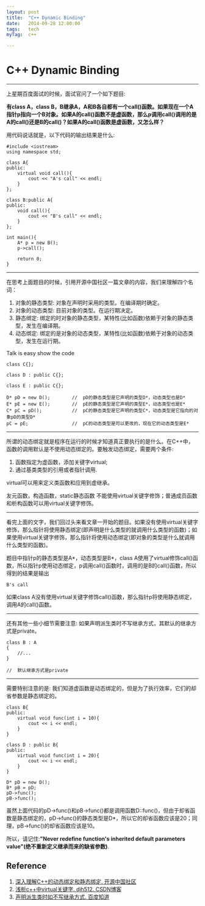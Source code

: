 ```yaml
---
layout: post
title:  "C++ Dynamic Binding"
date:   2014-09-28 12:00:00
tags:	tech
myTag:	c++

---
```


# C++ Dynamic Binding

---------------------------------------------------------------------------

上星期百度面试的时候，面试官问了一个如下题目:

**有class A，class B，B继承A，A和B各自都有一个call()函数。如果现在一个A指针p指向一个B对象。如果A的call()函数不是虚函数，那么p调用call()调用的是A的call()还是B的call()？如果A的call()函数是虚函数，又怎么样？**

用代码说话就是，以下代码的输出结果是什么:

	#include <iostream>
	using namespace std;

	class A{
	public:
		virtual void call(){
			cout << "A's call" << endl;
		}
	};

	class B:public A{
	public:
		void call(){
			cout << "B's call" << endl;
		}
	};

	int main(){
		A* p = new B();
		p->call();

		return 0;
	}

--------------------------------------------

在思考上面题目的时候，引用开源中国社区一篇文章的内容，我们来理解四个名词：

1. 对象的静态类型: 对象在声明时采用的类型。在编译期时确定。
2. 对象的动态类型: 目前对象的类型。在运行期决定。
3. 静态绑定: 绑定的时对象的静态类型，某特性(比如函数)依赖于对象的静态类型，发生在编译期。
4. 动态绑定: 绑定的是对象的动态类型，某特性(比如函数)依赖于对象的动态类型，发生在运行期。

Talk is easy show the code

	class C{};

	class D : public C{};

	class E : public C{};

	D* pD = new D();		//	pD的静态类型是它声明的类型D*，动态类型也是D*
	E* pE = new E();		//	pE的静态类型是它声明的类型E*，动态类型也是E*
	C* pC = pD();			//	pC的静态类型是它声明的类型C*，动态类型是它指向的对象pD的类型D*
	pC = pE;				//	pC的动态类型是可以更改的，现在它的动态类型是E*

--------------------------------------------

所谓的动态绑定就是程序在运行的时候才知道真正要执行的是什么。在C++中，函数的调用默认是不使用动态绑定的。要触发动态绑定，需要两个条件:

1. 函数指定为虚函数，添加关键字virtual;
2. 通过基类类型的引用或者指针调用.

virtual可以用来定义类函数和应用到虚继承。

友元函数，构造函数，static静态函数 不能使用virtual关键字修饰；普通成员函数和析构函数可以用virtual关键字修饰。


---------------------------------------------

看完上面的文字，我们回过头来看文章一开始的题目。如果没有使用virtual关键字修饰，那么指针将使用静态绑定(即声明是什么类型的就调用什么类型的函数)；如果使用virtual关键字修饰，那么指针将使用动态绑定(即对象的类型是什么就调用什么类型的函数)。

题目中指针p的静态类型是A*，动态类型是B*，class A使用了virtual修饰call()函数，所以指针p使用动态绑定，p调用call()函数时，调用的是B的call()函数，所以得到的结果是输出

	B's call

如果class A没有使用virtual关键字修饰call()函数，那么指针p将使用静态绑定，调用A的call()函数。

---------------------------------------------

还有其他一些小细节需要注意: 如果声明派生类时不写继承方式，其默认的继承方式是private。

	class B : A
	{
		//...
	}
	
	//	默认继承方式是private

---------------------------------------------

需要特别注意的是: 我们知道虚函数是动态绑定的，但是为了执行效率，它们的却省参数是静态绑定的。

	class B{
	public:
		virtual void func(int i = 10){
			cout << i << endl;
		}
	}

	class D : public B{
	public:
		virtual void func(int i = 20){
			cout << i << endl;
		}
	}

	D* pD = new D();
	B* pB = pD;
	pD->func();
	pB->func();

虽然上面代码的pD->func()和pB->func()都是调用函数D::func()，但由于却省函数是静态绑定的，pD->func()的静态类型是D*，所以它的却省函数应该是20；同理，pB->func()的却省函数应该是10。

所以，请记住:**"Never redefine function's inherited default parameters value"(绝不重新定义继承而来的缺省参数)**.

## Reference 

1. [深入理解C++的动态绑定和静态绑定. 开源中国社区](http://www.oschina.net/question/54100_20313)
2. [浅析c++中virtual关键字. djh512. CSDN博客](http://blog.csdn.net/djh512/article/details/8973606)
5. [声明派生类时如不写继承方式. 百度知道](http://zhidao.baidu.com/link?url=Eu_f75Wg6E1ZVMFXcQPI5hF3AdiKBoABL1ZdhiKI4CAfBX3BnCKe0kbEvHNP84Y7Avbzai5srJvqVRx-ntqbuK)
